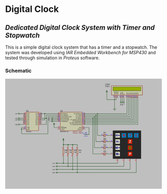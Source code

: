 # Digital Clock

## _Dedicated Digital Clock System with Timer and Stopwatch_

This is a simple digital clock system that has a timer and a stopwatch. The system was developed using _IAR Embedded Workbench for MSP430_ and tested through simulation in _Proteus_ software.

### Schematic
![proteus print](https://github.com/zezit/DigitalClock/blob/main/Circuito/projeto_final.jpg?raw=true)
